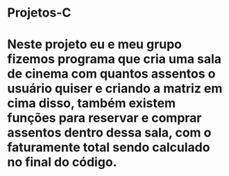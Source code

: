 # Projetos-C
# Neste projeto eu e meu grupo fizemos programa que cria uma sala de cinema com quantos assentos o usuário quiser e criando a matriz em cima disso, também existem funções para reservar e comprar assentos dentro dessa sala, com o faturamente total sendo calculado no final do código.